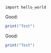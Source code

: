 ```{.python .style-good-code}
import hello_world
```

<p class="style-good-text">Good:</p>

```lua { .style-good-code }
print("Test")
```

<p class="style-good">
Good:

```lua { .style-good }
print("Test")
```
</p>
